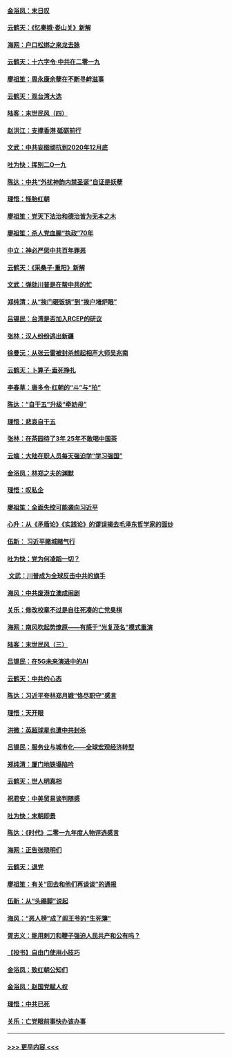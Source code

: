 #### [金浴凤：末日叹](../pages/nsc993/n11752359.md?t=12291811) 
#### [云鹤天：《忆秦娥‧娄山关》新解](../pages/nsc993/n11752348.md?t=12291811) 
#### [海网：户口松绑之来龙去脉](../pages/nsc993/n11752328.md?t=12291811) 
#### [云鹤天：十六字令‧中共在二零一九](../pages/nsc993/n11752305.md?t=12291811) 
#### [廖祖笙：周永康余孽在不断寻衅滋事](../pages/nsc993/n11751013.md?t=12291811) 
#### [云鹤天：观台湾大选](../pages/nsc993/n11751007.md?t=12291811) 
#### [陆客：末世民风（四）](../pages/nsc993/n11749203.md?t=12291811) 
#### [赵洪江：支撑香港 砥砺前行](../pages/nsc993/n11748482.md?t=12291811) 
#### [文武：中共妄图顽抗到2020年12月底](../pages/nsc993/n11748446.md?t=12291811) 
#### [吐为快：挥别二O一九](../pages/nsc993/n11748411.md?t=12291811) 
#### [陈达：中共“外扰神韵内禁圣诞”自证是妖孽](../pages/nsc993/n11748226.md?t=12291811) 
#### [理悟：怪胎红朝](../pages/nsc993/n11748206.md?t=12291811) 
#### [廖祖笙：党天下法治和德治皆为无本之木](../pages/nsc993/n11748135.md?t=12291811) 
#### [廖祖笙：杀人党血腥“执政”70年](../pages/nsc993/n11745144.md?t=12291811) 
#### [中立：神必严惩中共百年罪恶](../pages/nsc993/n11744970.md?t=12291811) 
#### [云鹤天：《采桑子‧重阳》新解](../pages/nsc993/n11744948.md?t=12291811) 
#### [文武：弹劾川普是在帮中共的忙](../pages/nsc993/n11744758.md?t=12291811) 
#### [郑纯清：从“挨门砸饭锅”到“挨户堵炉眼”](../pages/nsc993/n11744745.md?t=12291811) 
#### [吕锡民：台湾是否加入RCEP的研议](../pages/nsc993/n11744701.md?t=12291811) 
#### [张林：汉人纷纷逃出新疆](../pages/nsc993/n11743530.md?t=12291811) 
#### [徐曼沅：从张云雷被封杀想起相声大师吴兆南](../pages/nsc993/n11741816.md?t=12291811) 
#### [云鹤天：卜算子‧垂死挣扎](../pages/nsc993/n11739956.md?t=12291811) 
#### [李春草：唐多令‧红朝的“斗”与“拍”](../pages/nsc993/n11739830.md?t=12291811) 
#### [陈达：“自干五”升级“牵妨母”](../pages/nsc993/n11739724.md?t=12291811) 
#### [理悟：悲哀自干五](../pages/nsc993/n11739547.md?t=12291811) 
#### [张林：在茶园待了3年 25年不敢喝中国茶](../pages/nsc993/n11739240.md?t=12291811) 
#### [云端：大陆在职人员每天强迫学“学习强国”](../pages/nsc993/n11738735.md?t=12291811) 
#### [金浴凤：林郑之夫的渊默](../pages/nsc993/n11737735.md?t=12291811) 
#### [理悟：叹私企](../pages/nsc993/n11737715.md?t=12291811) 
#### [廖祖笙：全面失控可能袭向习近平](../pages/nsc993/n11737704.md?t=12291811) 
#### [心升：从《矛盾论》《实践论》的谬误揭去毛泽东哲学家的面纱](../pages/nsc993/n11736962.md?t=12291811) 
#### [伍新： 习近平赌城赌气行](../pages/nsc993/n11736929.md?t=12291811) 
#### [吐为快：党为何凌蹈一切？](../pages/nsc993/n11736915.md?t=12291811) 
#### [ 文武：川普成为全球反击中共的旗手](../pages/nsc993/n11736882.md?t=12291811) 
#### [海风：中共废港立澳成闹剧](../pages/nsc993/n11735857.md?t=12291811) 
#### [关乐：修改校章不过是自往死凑的亡党臭棋](../pages/nsc993/n11735097.md?t=12291811) 
#### [海网：南风吹起势燎原——有感于“光复茂名”模式重演](../pages/nsc993/n11732308.md?t=12291811) 
#### [陆客：末世民风（三）](../pages/nsc993/n11732211.md?t=12291811) 
#### [吕锡民：在5G未来演进中的AI](../pages/nsc993/n11730010.md?t=12291811) 
#### [云鹤天：中共的心态](../pages/nsc993/n11729906.md?t=12291811) 
#### [陈达：习近平夸林郑月娥“恪尽职守”感言](../pages/nsc993/n11729881.md?t=12291811) 
#### [理悟：天开眼](../pages/nsc993/n11729699.md?t=12291811) 
#### [洪微：英超球星也遭中共封杀](../pages/nsc993/n11727243.md?t=12291811) 
#### [吕锡民：服务业与城市化——全球宏观经济转型](../pages/nsc993/n11725845.md?t=12291811) 
#### [郑纯清：厦门地铁塌陷吟](../pages/nsc993/n11725813.md?t=12291811) 
#### [云鹤天：世人明真相](../pages/nsc993/n11725621.md?t=12291811) 
#### [祝君安：中美贸易谈判随感](../pages/nsc993/n11725609.md?t=12291811) 
#### [吐为快：末朝即景](../pages/nsc993/n11723365.md?t=12291811) 
#### [陈达：《时代》二零一九年度人物评选感言](../pages/nsc993/n11723337.md?t=12291811) 
#### [海网：正告张晓明们](../pages/nsc993/n11723228.md?t=12291811) 
#### [云鹤天：退党](../pages/nsc993/n11723056.md?t=12291811) 
#### [廖祖笙：有关“回去和他们再谈谈”的通报](../pages/nsc993/n11722442.md?t=12291811) 
#### [伍新：从“头踢脚”说起](../pages/nsc993/n11722429.md?t=12291811) 
#### [海风：“恶人榜”成了阎王爷的“生死簿”](../pages/nsc993/n11722272.md?t=12291811) 
#### [胥志义：能用剌刀和鞭子强迫人民共产和公有吗？](../pages/nsc993/n11720569.md?t=12291811) 
#### [【投书】自由门使用小技巧](../pages/nsc993/n11720180.md?t=12291811) 
#### [金浴凤：致红朝公知们](../pages/nsc993/n11720563.md?t=12291811) 
#### [金浴凤：赵国党赋人权](../pages/nsc993/n11720533.md?t=12291811) 
#### [理悟：中共已死](../pages/nsc993/n11720233.md?t=12291811) 
#### [关乐：亡党眼前事快办该办事](../pages/nsc993/n11719160.md?t=12291811) 

----
#### [ >>> 更早内容 <<< ](../indexes/nsc993-earlier.md)
